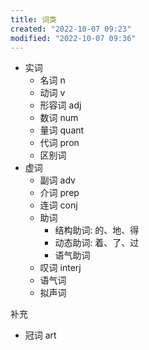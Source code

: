 ```yaml
---
title: 词类
created: "2022-10-07 09:23"
modified: "2022-10-07 09:36"
---
```

- 实词
    - 名词 n
    - 动词 v
    - 形容词 adj
    - 数词 num
    - 量词 quant
    - 代词 pron
    - 区别词
- 虚词
    - 副词 adv
    - 介词 prep
    - 连词 conj
    - 助词
        - 结构助词: 的、地、得
        - 动态助词: 着、了、过
        - 语气助词
    - 叹词 interj
    - 语气词
    - 拟声词

补充
- 冠词 art